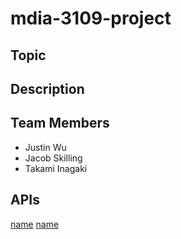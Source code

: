 # mdia-3109-project

## Topic

## Description 

## Team Members 
- Justin Wu
- Jacob Skilling
- Takami Inagaki


## APIs

[name](link)
[name](link)
